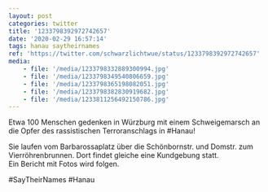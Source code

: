 ```yaml
---
layout: post
categories: twitter
title: '1233798392972742657'
date: '2020-02-29 16:57:14'
tags: hanau saytheirnames
ref: 'https://twitter.com/schwarzlichtwue/status/1233798392972742657'
media:
    - file: '/media/1233798332889300994.jpg'
    - file: '/media/1233798349540806659.jpg'
    - file: '/media/1233798365198082051.jpg'
    - file: '/media/1233798382830919682.jpg'
    - file: '/media/1233811256492150786.jpg'
---
```

Etwa 100 Menschen gedenken in Würzburg mit einem Schweigemarsch an die Opfer des rassistischen Terroranschlags  in #Hanau!



Sie laufen vom Barbarossaplatz über die Schönbornstr. und Domstr. zum Vierröhrenbrunnen. Dort findet gleiche eine Kundgebung statt.  
Ein Bericht mit Fotos wird folgen. 



#SayTheirNames #Hanau  
